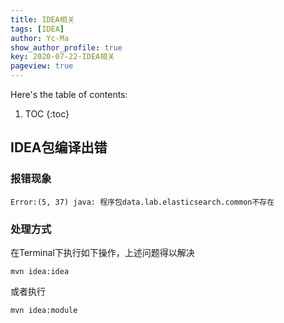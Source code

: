 ```yaml
---
title: IDEA相关
tags: [IDEA]
author: Yc-Ma
show_author_profile: true
key: 2020-07-22-IDEA相关
pageview: true
---
```


Here's the table of contents:
1. TOC
{:toc}

## IDEA包编译出错

### 报错现象
```
Error:(5, 37) java: 程序包data.lab.elasticsearch.common不存在
```

### 处理方式
在Terminal下执行如下操作，上述问题得以解决
```
mvn idea:idea
```
或者执行
```
mvn idea:module
```

